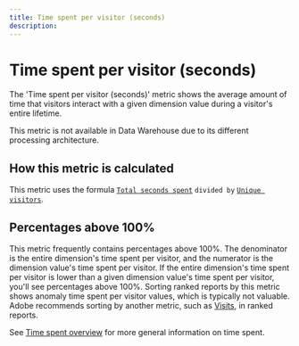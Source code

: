 ```yaml
---
title: Time spent per visitor (seconds)
description:
---
```


# Time spent per visitor (seconds)

The 'Time spent per visitor (seconds)' metric shows the average amount of time that visitors interact with a given dimension value during a visitor's entire lifetime.

This metric is not available in Data Warehouse due to its different processing architecture.

## How this metric is calculated

This metric uses the formula [`Total seconds spent`](total-seconds-spent.md) `divided by` [`Unique visitors`](unique-visitors.md).

## Percentages above 100%

This metric frequently contains percentages above 100%. The denominator is the entire dimension's time spent per visitor, and the numerator is the dimension value's time spent per visitor. If the entire dimension's time spent per visitor is lower than a given dimension value's time spent per visitor, you'll see percentages above 100%. Sorting ranked reports by this metric shows anomaly time spent per visitor values, which is typically not valuable. Adobe recommends sorting by another metric, such as [Visits](visits.md), in ranked reports.

See [Time spent overview](time-spent.md) for more general information on time spent.
